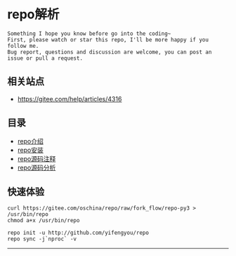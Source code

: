 # repo解析

```
Something I hope you know before go into the coding~
First, please watch or star this repo, I'll be more happy if you follow me.
Bug report, questions and discussion are welcome, you can post an issue or pull a request.
```


## 相关站点

* <https://gitee.com/help/articles/4316>


## 目录


* [repo介绍](docs/repo介绍.md)
* [repo安装](docs/repo安装.md)
* [repo源码注释](docs/repo)
* [repo源码分析](docs/repo源码分析.md)




## 快速体验

```
curl https://gitee.com/oschina/repo/raw/fork_flow/repo-py3 > /usr/bin/repo
chmod a+x /usr/bin/repo

repo init -u http://github.com/yifengyou/repo
repo sync -j`nproc` -v
```









---
